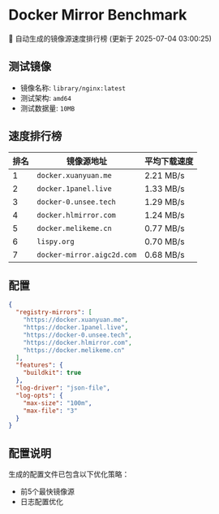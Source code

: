 # Docker Mirror Benchmark

🚀 自动生成的镜像源速度排行榜 (更新于 2025-07-04 03:00:25)

## 测试镜像
- 镜像名称: `library/nginx:latest`
- 测试架构: `amd64`
- 测试数据量: `10MB`

## 速度排行榜
| 排名 | 镜像源地址 | 平均下载速度 |
|------|------------|--------------|
| 1 | `docker.xuanyuan.me` | 2.21 MB/s |
| 2 | `docker.1panel.live` | 1.33 MB/s |
| 3 | `docker-0.unsee.tech` | 1.29 MB/s |
| 4 | `docker.hlmirror.com` | 1.24 MB/s |
| 5 | `docker.melikeme.cn` | 0.77 MB/s |
| 6 | `lispy.org` | 0.70 MB/s |
| 7 | `docker-mirror.aigc2d.com` | 0.68 MB/s |

## 配置

```json
{
  "registry-mirrors": [
    "https://docker.xuanyuan.me",
    "https://docker.1panel.live",
    "https://docker-0.unsee.tech",
    "https://docker.hlmirror.com",
    "https://docker.melikeme.cn"
  ],
  "features": {
    "buildkit": true
  },
  "log-driver": "json-file",
  "log-opts": {
    "max-size": "100m",
    "max-file": "3"
  }
}
```

## 配置说明
生成的配置文件已包含以下优化策略：
- 前5个最快镜像源
- 日志配置优化

